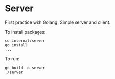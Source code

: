 # Server

First practice with Golang. Simple server and client.

To install packages:
```
cd internal/server
go install
...
```

To run:
```
go build -o server
./server
```
